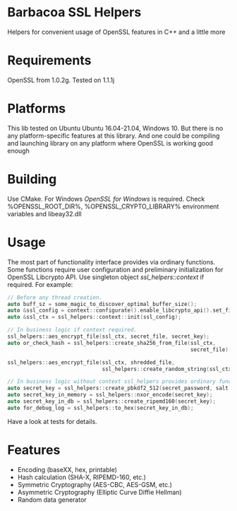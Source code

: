 # Barbacoa SSL Helpers

Helpers for convenient usage of OpenSSL features in C++ and a little more

# Requirements

OpenSSL from 1.0.2g. Tested on 1.1.1j

# Platforms

This lib tested on Ubuntu Ubuntu 16.04-21.04, Windows 10. But there is no any platform-specific features at this library. And one could be compiling and launching library on any platform where OpenSSL is working good enough

# Building

Use CMake. 
For Windows *OpenSSL for Windows* is required. Check 
%OPENSSL_ROOT_DIR%, %OPENSSL_CRYPTO_LIBRARY% environment variables and 
libeay32.dll

# Usage

The most part of functionality interface provides via ordinary functions.
Some functions require user configuration and preliminary initialization for OpenSSL Libcrypto API. 
Use singleton object _ssl_helpers::context_ if required. For example:

```cpp
// Before any thread creation.
auto buff_sz = some_magic_to_discover_optimal_buffer_size();
auto &ssl_config = context::configurate().enable_libcrypto_api().set_file_buffer_size(buff_sz);
auto &ssl_ctx = ssl_helpers::context::init(ssl_config);

// In business logic if context required.
ssl_helpers::aes_encrypt_file(ssl_ctx, secret_file, secret_key);
auto or_check_hash = ssl_helpers::create_sha256_from_file(ssl_ctx,
                                                          secret_file);

ssl_helpers::aes_encrypt_file(ssl_ctx, shredded_file, 
                              ssl_helpers::create_random_string(ssl_ctx, 13));

// In business logic without context ssl_helpers provides ordinary functions.
auto secret_key = ssl_helpers::create_pbkdf2_512(secret_password, salt);
auto secret_key_in_memory = ssl_helpers::nxor_encode(secret_key);
auto secret_key_in_db = ssl_helpers::create_ripemd160(secret_key);
auto for_debug_log = ssl_helpers::to_hex(secret_key_in_db);
```

Have a look at tests for details.

# Features

* Encoding (baseXX, hex, printable)
* Hash calculation (SHA-X, RIPEMD-160, etc.)
* Symmetric Cryptography (AES-CBC, AES-GSM, etc.)
* Asymmetric Cryptography (Elliptic Curve Diffie Hellman)
* Random data generator

